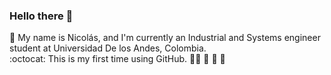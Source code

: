 ### Hello there 👋
 :goat: My name is Nicolás, and I'm currently an Industrial and Systems engineer student at Universidad De los Andes, Colombia.
<br>
:octocat: This is my first time using GitHub. 
:guardsman: :snake: 
:tennis:
:wrench:
<!--
**panisema2003/panisema2003** is a ✨ _special_ ✨ repository because its `README.md` (this file) appears on your GitHub profile.

Here are some ideas to get you started:

- 🔭 I’m currently working on ...
- 🌱 I’m currently learning ...
- 👯 I’m looking to collaborate on ...
- 🤔 I’m looking for help with ...
- 💬 Ask me about ...
- 📫 How to reach me: ...
- 😄 Pronouns: ...
- ⚡ Fun fact: ...
-->
